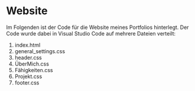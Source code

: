 # Website

Im Folgenden ist der Code für die Website meines Portfolios hinterlegt.
Der Code wurde dabei in Visual Studio Code auf mehrere Dateien verteilt:

1. index.html            
2. general_settings.css  
3. header.css            
4. ÜberMich.css          
5. Fähigkeiten.css      
6. Projekt.css           
7. footer.css            
